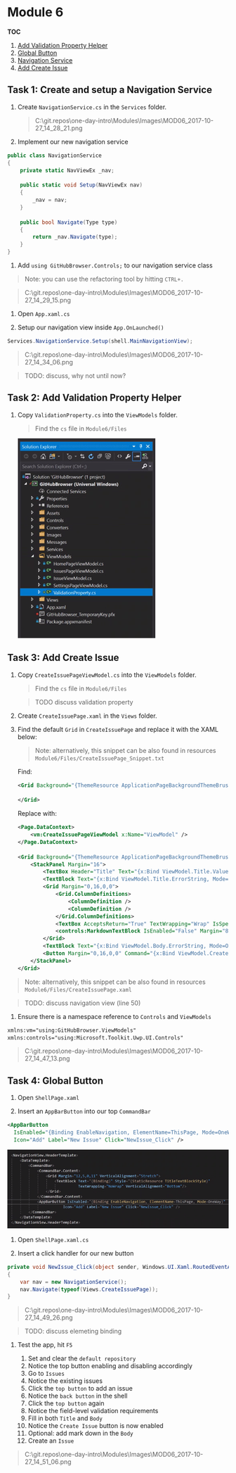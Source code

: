 # Module 6
**TOC**
1. [Add Validation Property Helper](#validation)
1. [Global Button](#globalbutton)
1. [Navigation Service](#navigationservice)
1. [Add Create Issue](#addcreateissue)

## Task 1: Create and setup a Navigation Service<a name="navigationservice"></a>

1. Create `NavigationService.cs` in the `Services` folder.

    > C:\git.repos\one-day-intro\Modules\Images\MOD06_2017-10-27_14_28_21.png

1. Implement our new navigation service

  ```csharp
  public class NavigationService
  {
      private static NavViewEx _nav;

      public static void Setup(NavViewEx nav)
      {
          _nav = nav;
      }

      public bool Navigate(Type type)
      {
          return _nav.Navigate(type);
      }
  }
  ```

1. Add  `using GitHubBrowser.Controls;` to our navigation service class

  > Note: you can use the refactoring tool by hitting `CTRL+.`

  > C:\git.repos\one-day-intro\Modules\Images\MOD06_2017-10-27_14_29_15.png

1. Open `App.xaml.cs`

1. Setup our navigation view inside `App.OnLaunched()`

  ```csharp
  Services.NavigationService.Setup(shell.MainNavigationView);
  ```

  > C:\git.repos\one-day-intro\Modules\Images\MOD06_2017-10-27_14_34_06.png

  > TODO: discuss, why not until now?

## Task 2: Add Validation Property Helper<a name="validation"></a>

1. Copy `ValidationProperty.cs` into the `ViewModels` folder.

    > Find the `cs` file in `Module6/Files`

    ![ImageLabel](.\Images\MOD06_2017-10-27_14_18_26.png)

## Task 3: Add Create Issue<a name="createissue"></a>

1. Copy `CreateIssuePageViewModel.cs` into the `ViewModels` folder.

    > Find the `cs` file in `Module6/Files`

    > TODO discuss validation property

1. Create `CreateIssuePage.xaml` in the `Views` folder.

1. Find the default `Grid` in `CreateIssuePage` and replace it with the XAML below:

    > Note: alternatively, this snippet can be also found in resources `Module6/Files/CreateIssuePage_Snippet.txt`

    Find:  

    ```xml
    <Grid Background="{ThemeResource ApplicationPageBackgroundThemeBrush}">
      
    </Grid> 
    ```

    Replace with:
    ```xml
    <Page.DataContext>
        <vm:CreateIssuePageViewModel x:Name="ViewModel" />
    </Page.DataContext>

    <Grid Background="{ThemeResource ApplicationPageBackgroundThemeBrush}">
        <StackPanel Margin="16">
            <TextBox Header="Title" Text="{x:Bind ViewModel.Title.Value, UpdateSourceTrigger=PropertyChanged, Mode=TwoWay}" HorizontalAlignment="Stretch" />
            <TextBlock Text="{x:Bind ViewModel.Title.ErrorString, Mode=OneWay}" Foreground="Red" />
            <Grid Margin="0,16,0,0">
                <Grid.ColumnDefinitions>
                    <ColumnDefinition />
                    <ColumnDefinition />
                </Grid.ColumnDefinitions>
                <TextBox AcceptsReturn="True" TextWrapping="Wrap" IsSpellCheckEnabled="True" Height="400" Header="Body"   Text="{x:Bind ViewModel.Body.Value, UpdateSourceTrigger=PropertyChanged, Mode=TwoWay}" x:Name="BodyTextBox" HorizontalAlignment="Stretch" />
                <controls:MarkdownTextBlock IsEnabled="False" Margin="8,32,16,0" VerticalAlignment="Stretch" Text="{x:Bind BodyTextBox.Text, Mode=OneWay}" Grid.Column="1" />
            </Grid>
            <TextBlock Text="{x:Bind ViewModel.Body.ErrorString, Mode=OneWay}" Foreground="Red" />
            <Button Margin="0,16,0,0" Command="{x:Bind ViewModel.CreateCommand}">Create Issue</Button>
        </StackPanel>
    </Grid>
    ```

  > Note: alternatively, this snippet can be also found in resources `Module6/Files/CreateIssuePage.xaml`

  > TODO: discuss navigation view (line 50)

1. Ensure there is a namespace reference to `Controls` and `ViewModels`

  ```xml
  xmlns:vm="using:GitHubBrowser.ViewModels"
  xmlns:controls="using:Microsoft.Toolkit.Uwp.UI.Controls"
  ```

  > C:\git.repos\one-day-intro\Modules\Images\MOD06_2017-10-27_14_47_13.png

## Task 4: Global Button<a name="globalbutton"></a>

1. Open `ShellPage.xaml`

1. Insert an `AppBarButton` into our top `CommandBar`

  ```xml
  <AppBarButton 
    IsEnabled="{Binding EnableNavigation, ElementName=ThisPage, Mode=OneWay}"
    Icon="Add" Label="New Issue" Click="NewIssue_Click" />
  ```

  ![ImageLabel](.\Images\MOD06_2017-10-27_14_24_20.png)

1. Open `ShellPage.xaml.cs`

1. Insert a click handler for our new button 

  ```csharp
  private void NewIssue_Click(object sender, Windows.UI.Xaml.RoutedEventArgs e)
  {
      var nav = new NavigationService();
      nav.Navigate(typeof(Views.CreateIssuePage));
  }
  ```

  > C:\git.repos\one-day-intro\Modules\Images\MOD06_2017-10-27_14_49_26.png

  > TODO: discuss elemeting binding

1. Test the app, hit `F5`

    1. Set and clear the `default repository`
    1. Notice the top button enabling and disabling accordingly
    1. Go to `Issues`
    1. Notice the existing issues
    1. Click the `top button` to add an issue
    1. Notice the `back button` in the shell
    1. Click the `top button` again
    1. Notice the field-level validation requirements
    1. Fill in both `Title` and `Body`
    1. Notice the `Create Issue` button is now enabled
    1. Optional: add mark down in the `Body`
    1. Create an `Issue`

  > C:\git.repos\one-day-intro\Modules\Images\MOD06_2017-10-27_14_51_06.png


